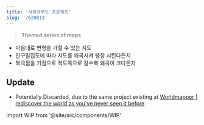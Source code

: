 ```yaml
---
title: '사회과부도 프로젝트'
slug: '/620B13'
---
```


> Themed series of maps

- 마음대로 변형을 가할 수 있는 지도
- 인구밀집도에 따라 지도를 왜곡시켜 팽창 시킨다든지
- 북극점을 기점으로 적도쪽으로 갈수록 왜곡이 크다든지

## Update

- Potentially Discarded, due to the same project existing at [Worldmapper | rediscover the world as you've never seen it before](https://worldmapper.org/)

import WIP from '@site/src/components/WIP'

<WIP />

